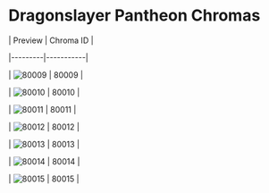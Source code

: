 # Dragonslayer Pantheon Chromas


| Preview | Chroma ID |

|---------|-----------|

| ![80009](https://raw.communitydragon.org/latest/plugins/rcp-be-lol-game-data/global/default/v1/champion-chroma-images/80/80009.png) | 80009 |

| ![80010](https://raw.communitydragon.org/latest/plugins/rcp-be-lol-game-data/global/default/v1/champion-chroma-images/80/80010.png) | 80010 |

| ![80011](https://raw.communitydragon.org/latest/plugins/rcp-be-lol-game-data/global/default/v1/champion-chroma-images/80/80011.png) | 80011 |

| ![80012](https://raw.communitydragon.org/latest/plugins/rcp-be-lol-game-data/global/default/v1/champion-chroma-images/80/80012.png) | 80012 |

| ![80013](https://raw.communitydragon.org/latest/plugins/rcp-be-lol-game-data/global/default/v1/champion-chroma-images/80/80013.png) | 80013 |

| ![80014](https://raw.communitydragon.org/latest/plugins/rcp-be-lol-game-data/global/default/v1/champion-chroma-images/80/80014.png) | 80014 |

| ![80015](https://raw.communitydragon.org/latest/plugins/rcp-be-lol-game-data/global/default/v1/champion-chroma-images/80/80015.png) | 80015 |